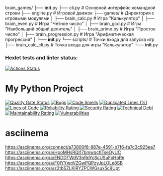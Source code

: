 brain_games/
├── __init__.py
├── cli.py                # Основной интерфейс командной строки
├── engine.py             # Игровой движок
├── games/                # Директория с игровыми модулями
│   ├── brain_calc.py     # Игра "Калькулятор"
│   ├── brain_even.py     # Игра "Четное число"
│   ├── brain_gcd.py      # Игра "Наибольший общий делитель"
│   ├── brain_prime.py    # Игра "Простое число"
│   ├── brain_progression.py # Игра "Арифметическая прогрессия"
│   └── __init__.py
└── scripts/             # Точки входа для запуска игр
    ├── brain_calc_cli.py # Точка входа для игры "Калькулятор"
    └── __init__.py 

### Hexlet tests and linter status:
[![Actions Status](https://github.com/chigiriyap/python-project-49/actions/workflows/hexlet-check.yml/badge.svg)](https://github.com/chigiriyap/python-project-49/actions)

# My Python Project

[![Quality Gate Status](https://sonarcloud.io/api/project_badges/measure?project=chigiriyap_python-project-49&metric=alert_status)](https://sonarcloud.io/summary/new_code?id=chigiriyap_python-project-49)
[![Bugs](https://sonarcloud.io/api/project_badges/measure?project=chigiriyap_python-project-49&metric=bugs)](https://sonarcloud.io/summary/new_code?id=chigiriyap_python-project-49)
[![Code Smells](https://sonarcloud.io/api/project_badges/measure?project=chigiriyap_python-project-49&metric=code_smells)](https://sonarcloud.io/summary/new_code?id=chigiriyap_python-project-49)
[![Duplicated Lines (%)](https://sonarcloud.io/api/project_badges/measure?project=chigiriyap_python-project-49&metric=duplicated_lines_density)](https://sonarcloud.io/summary/new_code?id=chigiriyap_python-project-49)
[![Lines of Code](https://sonarcloud.io/api/project_badges/measure?project=chigiriyap_python-project-49&metric=ncloc)](https://sonarcloud.io/summary/new_code?id=chigiriyap_python-project-49)
[![Reliability Rating](https://sonarcloud.io/api/project_badges/measure?project=chigiriyap_python-project-49&metric=reliability_rating)](https://sonarcloud.io/summary/new_code?id=chigiriyap_python-project-49)
[![Security Rating](https://sonarcloud.io/api/project_badges/measure?project=chigiriyap_python-project-49&metric=security_rating)](https://sonarcloud.io/summary/new_code?id=chigiriyap_python-project-49)
[![Technical Debt](https://sonarcloud.io/api/project_badges/measure?project=chigiriyap_python-project-49&metric=sqale_index)](https://sonarcloud.io/summary/new_code?id=chigiriyap_python-project-49)
[![Maintainability Rating](https://sonarcloud.io/api/project_badges/measure?project=chigiriyap_python-project-49&metric=sqale_rating)](https://sonarcloud.io/summary/new_code?id=chigiriyap_python-project-49)
[![Vulnerabilities](https://sonarcloud.io/api/project_badges/measure?project=chigiriyap_python-project-49&metric=vulnerabilities)](https://sonarcloud.io/summary/new_code?id=chigiriyap_python-project-49)

# asciinema
https://asciinema.org/connect/a73800f8-887e-4591-b7f6-fa7c3c925ea7
https://asciinema.org/a/HpoMHsRQI17bmwqctITseOyUC
https://asciinema.org/a/ENDDTWdV3nRpYcScUSuFxHbRe
https://asciinema.org/a/F0IYYwpVZGwPQPzyJpLOLe8SB
https://asciinema.org/a/z2tbSZLKiRYZPCWGsux5c9Upt
